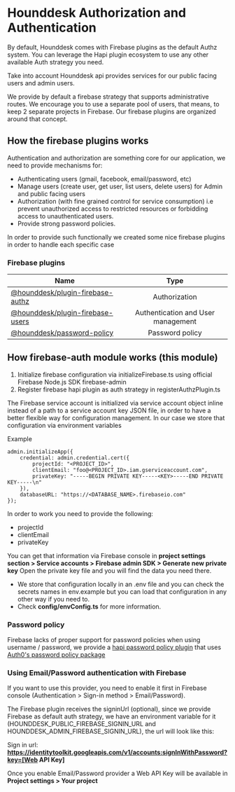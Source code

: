 # Hounddesk Authorization and Authentication

By default, Hounddesk comes with Firebase plugins as the default Authz system.
You can leverage the Hapi plugin ecosystem to use any other available Auth strategy you need.

Take into account Hounddesk api provides services for our public facing users and admin users.

We provide by default a firebase strategy that supports administrative routes.
We encourage you to use a separate pool of users, that means, to keep 2 separate projects in Firebase.
Our firebase plugins are organized around that concept.

## How the firebase plugins works

Authentication and authorization are something core for our application, we need to provide mechanisms for:

- Authenticating users (gmail, facebook, email/password, etc)
- Manage users (create user, get user, list users, delete users) for Admin and public facing users
- Authorization (with fine grained control for service consumption) i.e prevent unauthorized access to restricted resources or forbidding access to unauthenticated users.
- Provide strong password policies.

In order to provide such functionally we created some nice firebase plugins in order to handle each specific case

### Firebase plugins

| Name                                                                                               |                Type                |
| -------------------------------------------------------------------------------------------------- | :--------------------------------: |
| [@hounddesk/plugin-firebase-authz](https://www.npmjs.com/package/@hounddesk/plugin-firebase-authz) |           Authorization            |
| [@hounddesk/plugin-firebase-users](https://www.npmjs.com/package/@hounddesk/plugin-firebase-users) | Authentication and User management |
| [@hounddesk/password-policy](https://www.npmjs.com/package/@hounddesk/password-policy)             |          Password policy           |

## How firebase-auth module works (this module)

1. Initialize firebase configuration via initializeFirebase.ts using official Firebase Node.js SDK firebase-admin
2. Register firebase hapi plugin as auth strategy in registerAuthzPlugin.ts

The Firebase service account is initialized via service account object inline instead of a path to a service account key JSON file, in order to have a better flexible way for configuration management.
In our case we store that configuration via environment variables

Example

    admin.initializeApp({
        credential: admin.credential.cert({
            projectId: "<PROJECT_ID>",
            clientEmail: "foo@<PROJECT_ID>.iam.gserviceaccount.com",
            privateKey: "-----BEGIN PRIVATE KEY-----<KEY>-----END PRIVATE KEY-----\n"
        }),
        databaseURL: "https://<DATABASE_NAME>.firebaseio.com"
    });

In order to work you need to provide the following:

- projectId
- clientEmail
- privateKey

You can get that information via Firebase console in **project settings section > Service accounts > Firebase admin SDK > Generate new private key**
Open the private key file and you will find the data you need there.

- We store that configuration locally in an .env file and you can check the secrets names in env.example but you can load that configuration in any other way if you need to.
- Check **config/envConfig.ts** for more information.

### Password policy

Firebase lacks of proper support for password policies when using username / password, we provide a [hapi password policy plugin](https://www.npmjs.com/package/@hounddesk/password-policy) that uses [Auth0's password policy package](https://github.com/auth0/password-sheriff)

### Using Email/Password authentication with Firebase

If you want to use this provider, you need to enable it first in Firebase console (Authentication > Sign-in method > Email/Password).

The Firebase plugin receives the signinUrl (optional), since we provide Firebase as default auth strategy, we have an environment variable for it (HOUNDDESK_PUBLIC_FIREBASE_SIGNIN_URL and HOUNDDESK_ADMIN_FIREBASE_SIGNIN_URL), the url will look like this:

Sign in url: **https://identitytoolkit.googleapis.com/v1/accounts:signInWithPassword?key=[Web API Key]**

Once you enable Email/Password provider a Web API Key will be available in **Project settings > Your project**
